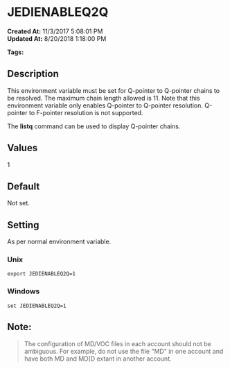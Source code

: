 # JEDIENABLEQ2Q

**Created At:** 11/3/2017 5:08:01 PM  
**Updated At:** 8/20/2018 1:18:00 PM  

**Tags:**
<badge text='pointer resolution' vertical='middle' />
<badge text='environment variables' vertical='middle' />

## Description

This environment variable must be set for Q-pointer to Q-pointer chains to be resolved. The maximum chain length allowed is 11. Note that this environment variable only enables Q-pointer to Q-pointer resolution. Q-pointer to F-pointer resolution is not supported.

The **listq** command can be used to display Q-pointer chains.

## Values

1

## 


## Default

Not set.

## 


## Setting

As per normal environment variable.

### Unix

```
export JEDIENABLEQ2Q=1
```

### Windows

```
set JEDIENABLEQ2Q=1
```



## Note: 


> The configuration of MD/VOC files in each account should not be ambiguous. For example, do not use the file "MD" in one account and have both MD and MD]D extant in another account.


